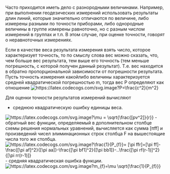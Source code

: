Часто приходится иметь дело с разнородными величинами. Например, при выполнении геодезических измерений использовать результаты длин линий, 
которые значительно отличаются по величине, либо измерены разными по точности приборами, либо однородные величины в группе измерены равноточно, 
но с разным числом измерений в группах и т.п. В этом случае, при оценке точности, говорят о неравноточных измерениях.

Если в качестве веса результата измерения взять число, которое характеризует точность, то по смыслу слова вес можно сказать, что, 
чем больше вес результата, тем выше его точность (тем меньше погрешность, с которой получен данный результат). 
Т.е. вес находится в обратно пропорциональной зависимости от погрешности результата. 
Пусть точность измерения какойлибо величины характеризуется средней квадратической погрешностью m, тогда вес Р определяют как отношение
<img src="https://latex.codecogs.com/svg.image?P=\frac{c^2}{m^2}" title="https://latex.codecogs.com/svg.image?P=\frac{c^2}{m^2}" />

Для оценки точности результатов измерений вычисляют
- среднюю квадратическую ошибку единицы веса.
<img src="https://latex.codecogs.com/svg.image?\mu&space;=&space;\sqrt{\frac{[pv^2]}{r}}" title="https://latex.codecogs.com/svg.image?\mu = \sqrt{\frac{[pv^2]}{r}}" />
- обратный вес функции, определяемый в дополнительном столбце схемы решения нормальных уравнений,
вычисляется как сумма [πff] и произведений чисел элиминационных строк столбца F на вышестоящие числа того же столбца.
<img src="https://latex.codecogs.com/svg.image?\frac{1}{P_{f}}=&space;[\pi&space;ffr]=[\pi&space;ff]-\frac{[\pi&space;af]^2}{[\pi&space;aa]}-\frac{[\pi&space;bf1]^2}{[\pi&space;bb1]}-..\frac{[\pi&space;rf(r-1)]^2}{[\pi&space;rr(r-1)]}" title="https://latex.codecogs.com/svg.image?\frac{1}{P_{f}}= [\pi ffr]=[\pi ff]-\frac{[\pi af]^2}{[\pi aa]}-\frac{[\pi bf1]^2}{[\pi bb1]}-..\frac{[\pi rf(r-1)]^2}{[\pi rr(r-1)]}" />
- средняя квадратическая ошибка функции.
<img src="https://latex.codecogs.com/svg.image?m_{f}=\mu&space;\sqrt{\frac{1}{P_{f}}}" title="https://latex.codecogs.com/svg.image?m_{f}=\mu \sqrt{\frac{1}{P_{f}}}" />
